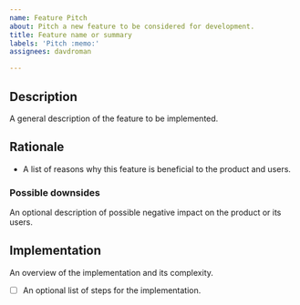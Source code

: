 ```yaml
---
name: Feature Pitch
about: Pitch a new feature to be considered for development.
title: Feature name or summary
labels: 'Pitch :memo:'
assignees: davdroman

---
```


## Description

A general description of the feature to be implemented.

## Rationale

- A list of reasons why this feature is beneficial to the product and users.

### Possible downsides

An optional description of possible negative impact on the product or its users.

## Implementation

An overview of the implementation and its complexity.

- [ ] An optional list of steps for the implementation.
